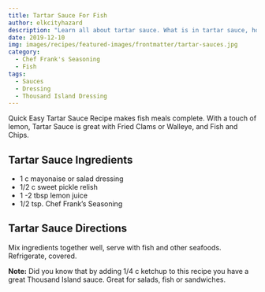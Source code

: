 ```yaml
---
title: Tartar Sauce For Fish
author: elkcityhazard
description: "Learn all about tartar sauce. What is in tartar sauce, how to make tartar sauce, and other sauce recipes for fish."
date: 2019-12-10
img: images/recipes/featured-images/frontmatter/tartar-sauces.jpg
category:
  - Chef Frank's Seasoning
  - Fish
tags:
  - Sauces
  - Dressing
  - Thousand Island Dressing
---
```

Quick Easy Tartar Sauce Recipe makes fish meals complete. With a touch of lemon, Tartar Sauce is great with Fried Clams or Walleye, and Fish and Chips.

## Tartar Sauce Ingredients

  * 1 c mayonaise or salad dressing
  * 1/2 c sweet pickle relish
  * 1 -2 tbsp lemon juice
  * 1/2 tsp. Chef Frank&#8217;s Seasoning

## Tartar Sauce Directions

Mix ingredients together well, serve with fish and other seafoods. Refrigerate, covered.

**Note:** Did you know that by adding 1/4 c ketchup to this recipe you have a great Thousand Island sauce. Great for salads, fish or sandwiches.

